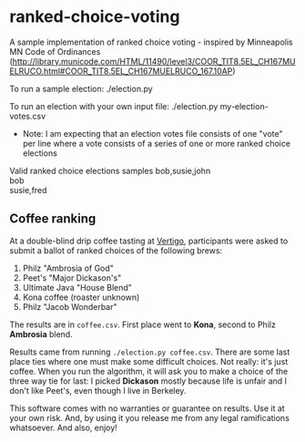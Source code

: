 ranked-choice-voting
====================

A sample implementation of ranked choice voting - inspired by Minneapolis MN Code of Ordinances  (http://library.municode.com/HTML/11490/level3/COOR_TIT8.5EL_CH167MUELRUCO.html#COOR_TIT8.5EL_CH167MUELRUCO_167.10AP)

To run a sample election:
./election.py

To run an election with your own input file:
./election.py my-election-votes.csv
* Note: I am expecting that an election votes file consists of one "vote" per line where a vote consists of a series of one or more ranked choice elections

Valid ranked choice elections samples
bob,susie,john  
bob  
susie,fred  

## Coffee ranking

At a double-blind drip coffee tasting at
[Vertigo](http://www.vertigo.com), participants were asked to submit a
ballot of ranked choices of the following brews:

1. Philz "Ambrosia of God"
2. Peet's "Major Dickason's"
3. Ultimate Java "House Blend"
4. Kona coffee (roaster unknown)
5. Philz "Jacob Wonderbar" 

The results are in `coffee.csv`. First place went to **Kona**, second to
Philz **Ambrosia** blend.

Results came from running `./election.py coffee.csv`. There are some
last place ties where one must make some difficult choices. Not really:
it's just coffee. When you run the algorithm, it will ask you to
make a choice of the three way tie for last: I picked **Dickason**
mostly because life is unfair and I don't like Peet's, even though I
live in Berkeley.


This software comes with no warranties or guarantee on results.  Use it at your own risk.  And, by using it you release me from any legal ramifications whatsoever.  And also, enjoy!
